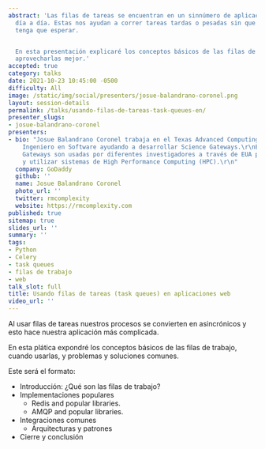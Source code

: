 ```yaml
---
abstract: 'Las filas de tareas se encuentran en un sinnúmero de aplicaciones que usamos
  día a día. Estas nos ayudan a correr tareas tardas o pesadas sin que el usuario
  tenga que esperar.


  En esta presentación explicaré los conceptos básicos de las filas de tareas y como
  aprovecharlas mejor.'
accepted: true
category: talks
date: 2021-10-23 10:45:00 -0500
difficulty: All
image: /static/img/social/presenters/josue-balandrano-coronel.png
layout: session-details
permalink: /talks/usando-filas-de-tareas-task-queues-en/
presenter_slugs:
- josue-balandrano-coronel
presenters:
- bio: "Josue Balandrano Coronel trabaja en el Texas Advanced Computing Center como
    Ingeniero en Software ayudando a desarrollar Science Gateways.\r\nEstas Science
    Gateways son usadas por diferentes investigadores a través de EUA para colaborar
    y utilizar sistemas de High Performance Computing (HPC).\r\n"
  company: GoDaddy
  github: ''
  name: Josue Balandrano Coronel
  photo_url: ''
  twitter: rmcomplexity
  website: https://rmcomplexity.com
published: true
sitemap: true
slides_url: ''
summary: ''
tags:
- Python
- Celery
- task queues
- filas de trabajo
- web
talk_slot: full
title: Usando filas de tareas (task queues) en aplicaciones web
video_url: ''
---
```


Al usar filas de tareas nuestros procesos se convierten en asincrónicos y esto hace nuestra aplicación más complicada.

En esta plática expondré los conceptos básicos de las filas de trabajo, cuando usarlas, y problemas y soluciones comunes.

Este será el formato:

- Introducción: ¿Qué son las filas de trabajo?
- Implementaciones populares
  - Redis and popular libraries.
  - AMQP and popular libraries.
- Integraciones comunes
  - Arquitecturas y patrones
- Cierre y conclusión
